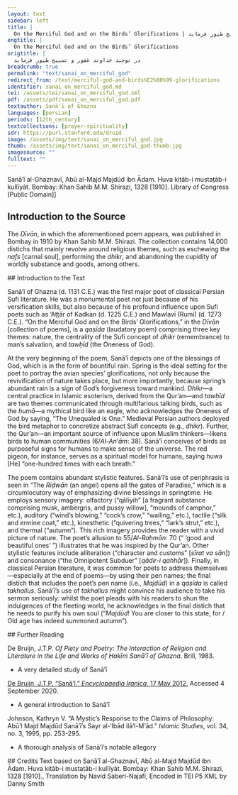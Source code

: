 ```yaml
---
layout: text
sidebar: left
title: |
  On the Merciful God and on the Birds’ Glorifications | در توحید خداوند غفور و تسبیح طیور فرماید
engtitle: |
  On the Merciful God and on the Birds’ Glorifications
origtitle: |
  در توحید خداوند غفور و تسبیح طیور فرماید
breadcrumb: true
permalink: "text/sanai_on_merciful_god"
redirect_from: /text/merciful-god-and-birds%E2%80%99-glorifications
identifier: sanai_on_merciful_god.md
tei: /assets/tei/sanai_on_merciful_god.xml
pdf: /assets/pdf/sanai_on_merciful_god.pdf
textauthor: Sanā’ī of Ghazna
languages: [persian]
periods: [12th_century]
textcollections: [prayer-spirituality]
sdr: https://purl.stanford.edu/druid 
image: /assets/img/text/sanai_on_merciful_god.jpg
thumb: /assets/img/text/sanai_on_merciful_god-thumb.jpg
imagesource: ""
fulltext: ""
---
```

 Sanā’ī al-Ghaznavī, Abū al-Majd Majdūd ibn Ādam. Huva kitāb-i mustaṭāb-i kullīyāt. Bombay: Khan Sahib M.M. Shirazi, 1328 [1910]. Library of Congress [Public Domain]]
 
## Introduction to the Source 
<p>The <em>Dīvān</em>, in which the aforementioned poem appears, was published in Bombay in 1910 by Khan Sahib M.M. Shirazi. The collection contains 14,000 distichs that mainly revolve around religious themes, such as eschewing the <em>nafs</em> [carnal soul], performing the <em>dhikr</em>, and abandoning the cupidity of worldly substance and goods, among others.</p>
## Introduction to the Text 
<p>Sanā’ī of Ghazna (d. 1131 C.E.) was the first major poet of classical Persian Sufi literature. He was a monumental poet not just because of his versification skills, but also because of his profound influence upon Sufi poets such as ‘Aṭṭār of Kadkan (d. 1225 C.E.) and Mawlavī (Rumi) (d. 1273 C.E.). “On the Merciful God and on the Birds’ Glorifications,” in the <em>Dīvān</em> [collection of poems], is a <em>qaṣīda</em> (laudatory poem) comprising three key themes: nature, the centrality of the Sufi concept of <em>dhikr</em> (remembrance) to man’s salvation, and <em>tawḥīd</em> (the Oneness of God).</p> <p dir="ltr" id="docs-internal-guid-44961c08-7fff-e1e1-71be-31c410e0345f">At the very beginning of the poem, Sanā’ī depicts one of the blessings of God, which is in the form of bountiful rain. Spring is the ideal setting for the poet to portray the avian species’ glorifications, not only because the revivification of nature takes place, but more importantly, because spring’s abundant rain is a sign of God’s forgiveness toward mankind. <em>Dhikr</em>—a central practice in Islamic esoterism, derived from the Qur’an—and <em>tawḥīd</em> are two themes communicated through multifarious talking birds, such as the <em>humā</em>—a mythical bird like an eagle, who acknowledges the Oneness of God by saying, “The Unequaled is One.” Medieval Persian authors deployed the bird metaphor to concretize abstract Sufi concepts (e.g., <em>dhikr</em>). Further, the Qur’an—an important source of influence upon Muslim thinkers—likens birds to human communities (6/<em>Al-An‘ām</em>: 38). Sanā’ī conceives of birds as purposeful signs for humans to make sense of the universe. The red pigeon, for instance, serves as a spiritual model for humans, saying huwa [He] “one-hundred times with each breath.” </p> <p dir="ltr" id="docs-internal-guid-85e28b4a-7fff-f7f4-1a22-d47f7e177141">The poem contains abundant stylistic features. Sanā’ī’s use of periphrasis is seen in “The <em>Riḍwān</em> (an angel) opens all the gates of Paradise,” which is a circumlocutory way of emphasizing divine blessings in springtime. He employs sensory imagery: olfactory (“qālīyih” [a fragrant substance comprising musk, ambergris, and pussy willow], “mounds of camphor,” etc.), auditory (“wind’s blowing,” “cock’s crow,” “wailing,” etc.), tactile (“silk and ermine coat,” etc.), kinesthetic (“quivering trees,” “lark’s strut,” etc.), and thermal (“autumn”). This rich imagery provides the reader with a vivid picture of nature. The poet’s allusion to 55/<em>Al-Raḥmān</em>: 70 (“ ‘good and beautiful ones’ ”) illustrates that he was inspired by the Qur’an. Other stylistic features include alliteration (“character and customs” [<em>sīrat va sān</em>]) and consonance (“the Omnipotent Subduer” [<em>qādir-i qahhār</em>]). Finally, in classical Persian literature, it was common for poets to address themselves—especially at the end of poems—by using their pen names; the final distich that includes the poet’s pen name (i.e., <em>Majdūd</em>) in a <em>qaṣīda</em> is called <em>takhallus</em>. Sanā’ī’s use of <em>takhallus</em> might convince his audience to take his sermon seriously: whilst the poet pleads with his readers to shun the indulgences of the fleeting world, he acknowledges in the final distich that he needs to purify his own soul (“<em>Majdūd</em>! You are closer to this state, for / Old age has indeed summoned autumn”). </p>
## Further Reading 
<p>De Bruijn, J.T.P. <em>Of Piety and Poetry: The Interaction of Religion and Literature in the Life and Works of Ḥakīm Sanā’ī of Ghazna</em>. Brill, 1983.</p> <ul> <li>A very detailed study of Sanā’ī</li> </ul> <p><a href="https://www.iranicaonline.org/articles/sanai-poet">De Bruijn, J.T.P. “Sanā’ī.” <em>Encyclopaedia Iranica</em>, 17 May 2012.</a> Accessed 4 September 2020.</p> <ul> <li>A general introduction to Sanā’ī</li> </ul> <p>Johnson, Kathryn V. “A Mystic’s Response to the Claims of Philosophy: Abū’l Majd Majdūd Sanā’ī’s Sayr al-‘Ibād ilā’l-M‘ād.”<em> Islamic Studies</em>, vol. 34, no. 3, 1995, pp. 253-295.</p> <ul> <li>A thorough analysis of Sanā’ī’s notable allegory</li> </ul>
## Credits
Text based on Sanā’ī al-Ghaznavī, Abū al-Majd Majdūd ibn Ādam. Huva kitāb-i mustaṭāb-i kullīyāt. Bombay: Khan Sahib M.M. Shirazi, 1328 [1910]., Translation by Navid Saberi-Najafi, Encoded in TEI P5 XML by Danny Smith
